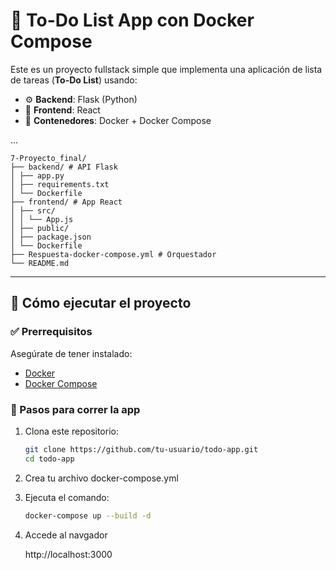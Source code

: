 # 📝 To-Do List App con Docker Compose

Este es un proyecto fullstack simple que implementa una aplicación de lista de tareas (**To-Do List**) usando:

- ⚙️ **Backend**: Flask (Python)
- 🎨 **Frontend**: React
- 🐳 **Contenedores**: Docker + Docker Compose

...
```text
7-Proyecto_final/
├── backend/ # API Flask
│ ├── app.py
│ ├── requirements.txt
│ └── Dockerfile
├── frontend/ # App React
│ ├── src/
│ │ └── App.js
│ ├── public/
│ ├── package.json
│ └── Dockerfile
├── Respuesta-docker-compose.yml # Orquestador
└── README.md 
```

---

## 🚀 Cómo ejecutar el proyecto

### ✅ Prerrequisitos

Asegúrate de tener instalado:

- [Docker](https://www.docker.com/)
- [Docker Compose](https://docs.docker.com/compose/)

### 🔧 Pasos para correr la app

1. Clona este repositorio:
   ```bash
   git clone https://github.com/tu-usuario/todo-app.git
   cd todo-app
   ```

3. Crea tu archivo docker-compose.yml

2. Ejecuta el comando:
   ```bash
   docker-compose up --build -d
    ```
3. Accede al navgador 

    http://localhost:3000

